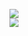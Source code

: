 [![](https://img.shields.io/badge/Made%20With-Github%20Spray-lightgrey.svg?style=for-the-badge&logo=github)](https://github.com/Annihil/github-spray#1105)  
[![](https://i.imgur.com/2DrTn0Z.gif)](https://github.com/Annihil/github-spray)